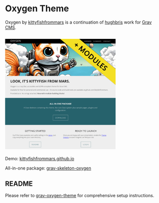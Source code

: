 # Oxygen Theme

Oxygen by [kittyfishfrommars](https://github.com/kittyfishfrommars) is a continuation of [hughbris](https://github.com/hughbris/grav-theme-solarize) work for [Grav CMS](http://github.com/getgrav/grav).

[<img src="screenshot.jpg" width="360">](screenshot.jpg)
---
Demo: [kittyfishfrommars.github.io](https://kittyfishfrommars.github.io/grav/grav-theme-oxygen)

All-in-one package: [grav-skeleton-oxygen](https://github.com/kittyfishfrommars/grav-skeleton-oxygen/releases/)


## README

Please refer to [grav-oxygen-theme](https://github.com/kittyfishfrommars/grav-theme-oxygen/blob/main/README.md) for comprehensive setup instructions.
